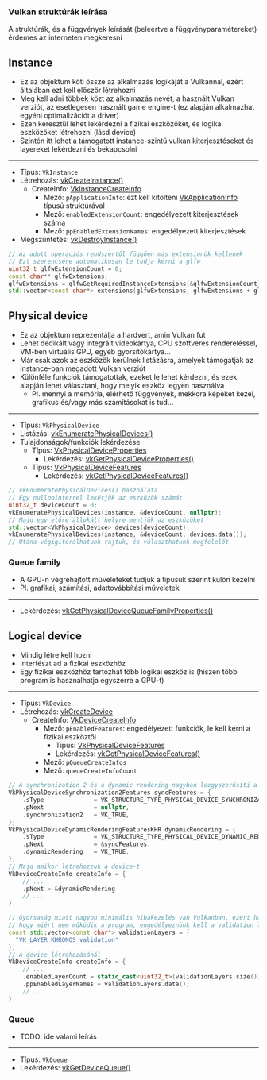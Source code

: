 ### Vulkan struktúrák leírása

A struktúrák, és a függvények leírását (beleértve a függvényparamétereket) érdemes az interneten megkeresni

## Instance

- Ez az objektum köti össze az alkalmazás logikáját a Vulkannal, ezért általában ezt kell először létrehozni
- Meg kell adni többek közt az alkalmazás nevét, a használt Vulkan verziót, az esetlegesen használt game engine-t (ez alapján alkalmazhat egyéni optimalizációt a driver)
- Ezen keresztül lehet lekérdezni a fizikai eszközöket, és logikai eszközöket létrehozni (lásd device)
- Szintén itt lehet a támogatott instance-szintű vulkan kiterjesztéseket és layereket lekérdezni és bekapcsolni

---

- Típus: `VkInstance`
- Létrehozás: [vkCreateInstance()](https://registry.khronos.org/vulkan/specs/latest/man/html/vkCreateInstance.html)
	- CreateInfo: [VkInstanceCreateInfo](https://registry.khronos.org/vulkan/specs/latest/man/html/VkInstanceCreateInfo.html)
		- Mező: `pApplicationInfo`: ezt kell kitölteni [VkApplicationInfo](https://registry.khronos.org/vulkan/specs/latest/man/html/VkApplicationInfo.html) típusú struktúrával
		- Mező: `enabledExtensionCount`: engedélyezett kiterjesztések száma
		- Mező: `ppEnabledExtensionNames`: engedélyezett kiterjesztések
- Megszüntetés: [vkDestroyInstance()](https://registry.khronos.org/vulkan/specs/latest/man/html/vkDestroyInstance.html)

```cpp
// Az adott operációs rendszertől függően más extensionök kellenek
// Ezt szerencsére automatikusan le tudja kérni a glfw
uint32_t glfwExtensionCount = 0;
const char** glfwExtensions;
glfwExtensions = glfwGetRequiredInstanceExtensions(&glfwExtensionCount);
std::vector<const char*> extensions(glfwExtensions, glfwExtensions + glfwExtensionCount);
```

## Physical device

- Ez az objektum reprezentálja a hardvert, amin Vulkan fut
- Lehet dedikált vagy integrált videokártya, CPU szoftveres rendereléssel, VM-ben virtuális GPU, egyéb gyorsítókártya...
- Már csak azok az eszközök kerülnek listázásra, amelyek támogatják az instance-ban megadott Vulkan verziót
- Különféle funkciók támogatottak, ezeket le lehet kérdezni, és ezek alapján lehet választani, hogy melyik eszköz legyen használva
	- Pl. mennyi a memória, elérhető függvények, mekkora képeket kezel, grafikus és/vagy más számításokat is tud...

---

- Típus: `VkPhysicalDevice`
- Listázás: [vkEnumeratePhysicalDevices()](https://registry.khronos.org/vulkan/specs/latest/man/html/vkEnumeratePhysicalDevices.html)
- Tulajdonságok/funkciók lekérdezése
	- Típus: [VkPhysicalDeviceProperties](https://registry.khronos.org/vulkan/specs/latest/man/html/VkPhysicalDeviceProperties.html)
		- Lekérdezés: [vkGetPhysicalDeviceProperties()](https://registry.khronos.org/vulkan/specs/latest/man/html/vkGetPhysicalDeviceProperties.html)
	- Típus: [VkPhysicalDeviceFeatures](https://registry.khronos.org/vulkan/specs/latest/man/html/VkPhysicalDeviceFeatures.html)
		- Lekérdezés: [vkGetPhysicalDeviceFeatures()](https://registry.khronos.org/vulkan/specs/latest/man/html/vkGetPhysicalDeviceFeatures.html)

```cpp
// vkEnumeratePhysicalDevices() használata
// Egy nullpointerrel lekérjük az eszközök számát
uint32_t deviceCount = 0;
vkEnumeratePhysicalDevices(instance, &deviceCount, nullptr);
// Majd egy előre allokált helyre mentjük az eszközöket
std::vector<VkPhysicalDevice> devices(deviceCount);
vkEnumeratePhysicalDevices(instance, &deviceCount, devices.data());
// Utána végigiterálhatunk rajtuk, és választhatunk megfelelőt
```

### Queue family

- A GPU-n végrehajtott műveleteket tudjuk a típusuk szerint külön kezelni
- Pl. grafikai, számítási, adattovábbítási műveletek

---

- Lekérdezés: [vkGetPhysicalDeviceQueueFamilyProperties()](https://registry.khronos.org/vulkan/specs/latest/man/html/vkGetPhysicalDeviceQueueFamilyProperties.html)

## Logical device

- Mindig létre kell hozni
- Interfészt ad a fizikai eszközhöz
- Egy fizikai eszközhöz tartozhat több logikai eszköz is (hiszen több program is használhatja egyszerre a GPU-t)

---

- Típus: `VkDevice`
- Létrehozás: [vkCreateDevice](https://registry.khronos.org/vulkan/specs/latest/man/html/vkCreateDevice.html)
	- CreateInfo: [VkDeviceCreateInfo](https://registry.khronos.org/vulkan/specs/latest/man/html/VkDeviceCreateInfo.html)
		- Mező: `pEnabledFeatures`: engedélyezett funkciók, le kell kérni a fizikai eszköztől
			- Típus: [VkPhysicalDeviceFeatures](https://registry.khronos.org/vulkan/specs/latest/man/html/VkPhysicalDeviceFeatures.html)
			- Lekérdezés: [vkGetPhysicalDeviceFeatures()](https://registry.khronos.org/vulkan/specs/latest/man/html/vkGetPhysicalDeviceFeatures.html)
		- Mező: `pQueueCreateInfos`
		- Mező: `queueCreateInfoCount`

```cpp
// A synchronization 2 és a dynamic rendering nagyban leegyszerűsíti a grafikus pipeline létrehozását, ezért kapcsoljuk be
VkPhysicalDeviceSynchronization2Features syncFeatures = {
	.sType              = VK_STRUCTURE_TYPE_PHYSICAL_DEVICE_SYNCHRONIZATION_2_FEATURES,
	.pNext              = nullptr,
	.synchronization2   = VK_TRUE,
};
VkPhysicalDeviceDynamicRenderingFeaturesKHR dynamicRendering = {
	.sType              = VK_STRUCTURE_TYPE_PHYSICAL_DEVICE_DYNAMIC_RENDERING_FEATURES,
	.pNext              = &syncFeatures,
	.dynamicRendering   = VK_TRUE,
};
// Majd amikor létrehozzuk a device-t
VkDeviceCreateInfo createInfo = {
	// ...
	.pNext = &dynamicRendering
	// ...
}
```

```cpp
// Gyorsaság miatt nagyon minimális hibakezelés van Vulkanban, ezért ha szeretnénk többet megtudni,
// hogy miért nem működik a program, engedélyeznünk kell a validation layereket
const std::vector<const char*> validationLayers = {
  "VK_LAYER_KHRONOS_validation"
};
// A device létrehozásánál
VkDeviceCreateInfo createInfo = {
	// ...
	.enabledLayerCount = static_cast<uint32_t>(validationLayers.size());
	.ppEnabledLayerNames = validationLayers.data();
	// ...
}
```

### Queue

- TODO: ide valami leírás

---

- Típus: `VkQueue`
- Lekérdezés: [vkGetDeviceQueue()](https://registry.khronos.org/vulkan/specs/latest/man/html/vkGetDeviceQueue.html)
